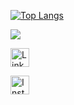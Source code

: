 
[![Top Langs](https://github-readme-stats.vercel.app/api/top-langs/?username=andhiratobing&layout=compact&theme=chartreuse-dark&langs_count=20)](https://github.com/andhiratobing/github-readme-stats)

![](https://visitor-badge.laobi.icu/badge?page_id=andhiratobing)

<a href="https://www.linkedin.com/in/andhiratobing/in-id" target="_blank"><img src="https://img.shields.io/badge/linkedin-%230077B5.svg?&style=for-the-badge&logo=linkedin&logoColor=white" height="30px" alt="LinkedIn"></a>

<a href="https://www.instagram.com/andhiratobing/" target="_blank"><img src="https://img.shields.io/badge/Instagram-%23E4405F.svg?&style=for-the-badge&logo=instagram&logoColor=white" height="30px" alt="Instagram"></a>
